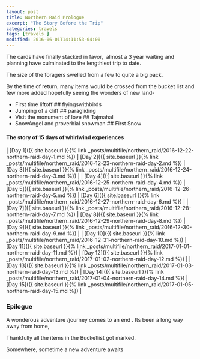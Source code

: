 ```yaml
---
layout: post
title: Northern Raid Prologue
excerpt: "The Story Before the Trip"
categories: travels
tags: [travels ]
modified: 2016-06-01T14:11:53-04:00
---
```


The cards have finally stacked in favor,  almost a 3 year waiting and planning have culminated to the lengthiest trip to date.

The size of the foragers swelled from a few to quite a big pack.

By the time of return, many items would be crossed from the bucket list and few more added hopefully seeing the wonders of new land-
<ul>
 	<li>First time liftoff 			## flyingswithbirds</li>
 	<li>Jumping of a cliff 			## paragliding</li>
 	<li>Visit the monument of love 		## Tajmahal</li>
 	<li>SnowAngel and proverbial snowman	## First Snow</li>
</ul>

#### The story of 15 days of whirlwind experiences

| [Day 1]({{ site.baseurl }}{% link _posts/multifile/northern_raid/2016-12-22-northern-raid-day-1.md %}) | [Day 2]({{ site.baseurl }}{% link _posts/multifile/northern_raid/2016-12-23-northern-raid-day-2.md %}) | [Day 3]({{ site.baseurl }}{% link _posts/multifile/northern_raid/2016-12-24-northern-raid-day-3.md %}) |
| [Day 4]({{ site.baseurl }}{% link _posts/multifile/northern_raid/2016-12-25-northern-raid-day-4.md %}) | [Day 5]({{ site.baseurl }}{% link _posts/multifile/northern_raid/2016-12-26-northern-raid-day-5.md %}) | [Day 6]({{ site.baseurl }}{% link _posts/multifile/northern_raid/2016-12-27-northern-raid-day-6.md %}) |
| [Day 7]({{ site.baseurl }}{% link _posts/multifile/northern_raid/2016-12-28-northern-raid-day-7.md %}) | [Day 8]({{ site.baseurl }}{% link _posts/multifile/northern_raid/2016-12-29-northern-raid-day-8.md %}) | [Day 9]({{ site.baseurl }}{% link _posts/multifile/northern_raid/2016-12-30-northern-raid-day-9.md %}) |
| [Day 10]({{ site.baseurl }}{% link _posts/multifile/northern_raid/2016-12-31-northern-raid-day-10.md %}) | [Day 11]({{ site.baseurl }}{% link _posts/multifile/northern_raid/2017-01-01-northern-raid-day-11.md %}) | [Day 12]({{ site.baseurl }}{% link _posts/multifile/northern_raid/2017-01-02-northern-raid-day-12.md %}) |
| [Day 13]({{ site.baseurl }}{% link _posts/multifile/northern_raid/2017-01-03-northern-raid-day-13.md %}) | [Day 14]({{ site.baseurl }}{% link _posts/multifile/northern_raid/2017-01-04-northern-raid-day-14.md %}) | [Day 15]({{ site.baseurl }}{% link _posts/multifile/northern_raid/2017-01-05-northern-raid-day-15.md %}) |



### Epilogue

A wonderous adventure /journey comes to an end . Its been a long way away from home,

Thankfully all the items in the Bucketlist got marked.

Somewhere, sometime a new adventure awaits
